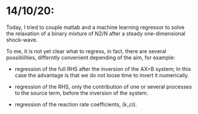 # 14/10/20:

Today, I tried to couple matlab and a machine learning regressor to solve the relaxation of a binary mixture of N2/N
after a steady one-dimensional shock-wave.

To me, it is not yet clear what to regress, in fact, there are several possibilities, differntly convenient depending of the aim,
for example:

* regression of the full RHS after the inversion of the AX=B system; In this case the advantage is that we do not loose time
  to invert it numerically.

* regression of the RHS, only the contribution of one or several processes to the source term, before the inversion of the system.
* regression of the reaction rate coefficients, (k_ci).
